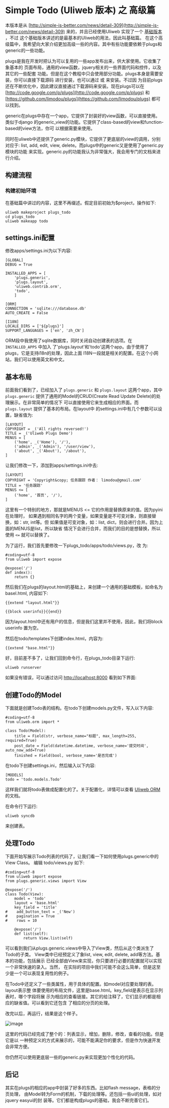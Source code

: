 # Simple Todo (Uliweb 版本) 之 高级篇

本版本是从 [http://simple-is-better.com/news/detail-309](http://simple-is-better.com/news/detail-309) 来的，并且已经使用Uliweb
实现了一个 [基础版本](http://limodou.github.com/uliweb-doc/basic.html) ，不过
这个基础版本讲述的是最基本的Uliweb的用法，因此叫基础篇。
在这个高级篇中，我希望向大家介绍更加高级一些的内容。其中有些功能要依赖于plugs和
generic的一些功能。

plugs是我在开发时把认为可以复用的一些app发布出来，供大家使用。它收集了象基本的
页面布局，通用的view函数，jquery相关的一些界面代码和控件，以及其它的一些配套
功能。但是在这个教程中只会使用部分功能。plugs本身是需要安装，你可以直接下载源码
进行安装，也可以通过  或  来安装。不过因
为目前plugs还在不断优化中，因此建议直接通过下载源码来安装。现在plugs可以在
[http://code.google.com/p/plugs](http://code.google.com/p/plugs) 和 [https://github.com/limodou/plugs](https://github.com/limodou/plugs) 都可以找到。

generic在plugs中存在一个app，它提供了封装好的view函数，可以直接使用。类似于django
的generic_view的功能。它提供了class-based的view和function-based的view方法，你可
以根据需要来使用。

同时在uliweb中还提供了generic.py模块，它提供了更底层的view的调用，分别对应于:
list, add, edit, view, delete。而plugs中的generic又是使用了generic.py模块的功能
来实现。generic.py的功能我认为非常强大，我会用专门的文档来进行介绍。


## 构建流程


### 构建初始环境

在基础篇中讲过的内容，这里不再缀述。假定目前初始为$project，操作如下:


```
uliweb makeproject plugs_todo
cd plugs_todo
uliweb makeapp todo
```


## settings.ini配置

修改apps/settings.ini为以下内容:


```
[GLOBAL]
DEBUG = True

INSTALLED_APPS = [
    'plugs.generic',
    'plugs.layout',
    'uliweb.contrib.orm',
    'todo',
    ]

[ORM]
CONNECTION = 'sqlite:///database.db'
AUTO_CREATE = False

[I18N]
LOCALE_DIRS = ['${plugs}']
SUPPORT_LANGUAGES = ['en', 'zh_CN']
```

ORM段中我使用了sqlite数据库，同时关闭自动创建表的选项。在 `INSTALLED_APPS` 中加入
了'plugs.layout'和'todo'这两个app。由于使用了plugs，它是支持i18n的处理，因此上面
I18N一段就是相关的配置。在这个小网站，我们可以使用英文和中文。


## 基本布局

前面我们看到了，已经加入了 `plugs.generic` 和 `plugs.layout` 这两个app，其中 `plugs.generic`
提供了通用的Model的CRUD(Create Read Update Delete)的处理展示。在非常简单的情况下
可以直接使用它来生成相应的界面。而 `plugs.layout` 提供了基本的布局。在layout中
的settings.ini中有几个参数可以设置，缺省值为:


```
[LAYOUT]
COPYRIGHT = _('All rights reversed!')
TITLE = _('Uliweb Plugs Demo')
MENUS = [
    ('home', _('Home'), '/'),
    ('admin', _('Admin'), '/user/view'),
    ('about', _('About'), '/about'),
]
```

让我们修改一下，添加到apps/settings.ini中去:


```
[LAYOUT]
COPYRIGHT = 'Copyright&copy; 任务跟踪 作者： limodou@gmail.com'
TITLE = '任务跟踪'
MENUS <= [
    ('home', '首页', '/'),
]
```

这里有一个特别的地方，那就是MENUS <= 它的作用是替换原来的值。因为pyini在处理时，
如果遇到相同名字的两个变量，如果变量是不可变对象，则直接替换，如：str, int等。但
如果值是可变对象，如：list, dict，则会进行合并。因为上面的MENUS是list，所以缺省
情况下会进行合并，而我们的目的是想替换，所以使用 `<=` 就可以替换了。

为了运行，我们首先要修改一下plugs_todo/apps/todo/views.py，改
为:


```
#coding=utf-8
from uliweb import expose

@expose('/')
def index():
    return {}
```

然后我们在plugs的layout.html的基础上，来创建一个通用的基础模板，如命名为basel.html,
内容如下:


```
{{extend "layout.html"}}

{{block userinfo}}{{end}}
```

因为layout.html中还有用户的信息，但是我们这里并不使用，因此，我们将block userinfo
置为空。

然后在todo/templates下创建index.html，内容为:


```
{{extend "base.html"}}
```

好，目前差不多了，让我们回到命令行，在plugs_todo目录下运行:


```
uliweb runserver
```

如果没有错误，可以通过访问 [http://localhost:8000](http://localhost:8000) 看到如下界面:




## 创建Todo的Model

下面就是创建Todo表的结构。在todo下创建models.py文件，写入以下内容:


```
#coding=utf-8
from uliweb.orm import *

class Todo(Model):
    title = Field(str, verbose_name="标题", max_length=255, required=True)
    post_date = Field(datetime.datetime, verbose_name='提交时间', auto_now_add=True)
    finished = Field(bool, verbose_name='是否完成')
```

在todo下创建settings.ini，然后输入以下内容:


```
[MODELS]
todo = 'todo.models.Todo'
```

这样我们就将todo表做成配置化的了。关于配置化，详情可以查看 [Uliweb ORM](http://limodou.github.com/uliweb-doc/orm.html) 的文档。

在命令行下运行:


```
uliweb syncdb
```

来创建表。


## 处理Todo

下面开始写展示Todo列表的代码了，让我们看一下如何使用plugs.generic中的View Class。
编辑 todo/views.py 如下:


```
#coding=utf-8
from uliweb import expose
from plugs.generic.views import View

@expose('/')
class Todo(View):
    model = 'todo'
    layout = 'base.html'
    key_field = 'title'
#    add_button_text = _('New')
#    pagination = True
#    rows = 10

    @expose('/')
    def list(self):
        return View.list(self)
```

可以看到我们从plugs.generic.views中导入了View类，然后从这个类派生了Todo的子类。
View类中已经预定义了象list, view, edit, delete, add等方法。基本的功能，包括展示
已经全部由View来实现，你只要进行必要的配置就可以实现一个非常快速的录入。当然，
在实际的项目中我们可能不会这么简单，但是这至少是一个可以表现复用性的例子。

在Todo中还定义了一些类属性，用于具体的配置。如model对应要处理的表。layout表示整
体要使用的布局文件，这里是base.html。key_field是表示在显示列表时，哪个字段将展
示为相应的查看链接。其它的给注释了，它们显示的都是相应的缺省值。可以看到它还包含
了相应的分页的处理。

改完以后，再运行，结果是这个样子。


![image](_static/plugs_todo_index.png)

这里的代码已经完成了整个的：列表显示，增加，删除，修改，查看的功能。但是它是以
一种预定义的方式来展示的，可能不能满足你的要求，但是作为快速开发会非常方便。

你仍然可以使用更底层一些的generic.py来实现更加个性化的代码。


## 后记

其实在plugs的相应的app中封装了好多的东西。比如flash message，表格的分页处理，
由Model转为Form的机制，下载的处理等。还包括一些ui的处理，如对jquery easyui的封
装等。它们都是构成plugs的基础，我会不断完善它们。

